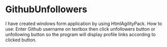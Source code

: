# GithubUnfollowers

I have created windows form application by using HtmlAgilityPack.
How to use:
Enter Github username on textbox
then click unfollowers button or unfollowing button 
so the program will display profile links 
according to clicked button.
